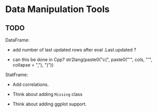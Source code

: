 # Data Manipulation Tools

## TODO

DataFrame:

- add number of last updated rows after eval .Last.updated ?

- can this be done in Cpp? str2lang(paste0("c(", paste0("'", cols, "'", collapse = ","), ")"))

StatFrame:

- Add correlations.

- Think about adding `Missing` class

- Think about adding ggplot support.
